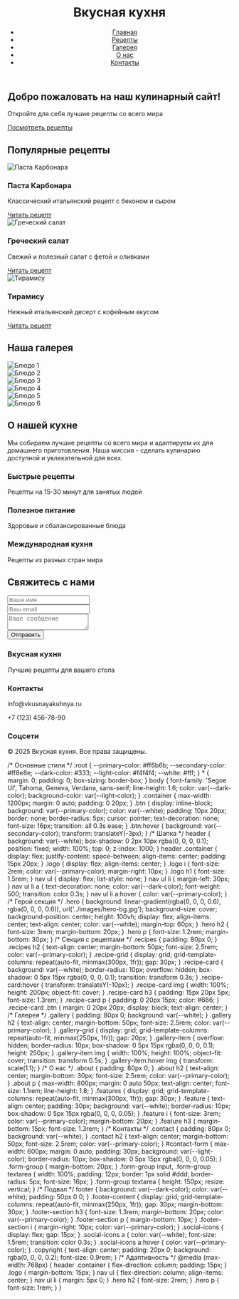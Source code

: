 <!DOCTYPE html>
<html lang="ru">
<head>
    <meta charset="UTF-8">
    <meta name="viewport" content="width=device-width, initial-scale=1.0">
    <title>Вкусная кухня - Кулинарные рецепты</title>
    <link rel="stylesheet" href="css/style.css">
    <link rel="stylesheet" href="https://cdnjs.cloudflare.com/ajax/libs/font-awesome/6.0.0-beta3/css/all.min.css">
</head>
<body>
    <header>
        <div class="container">
            <div class="logo">
                <i class="fas fa-utensils"></i>
                <h1>Вкусная кухня</h1>
            </div>
            <nav>
                <ul>
                    <li><a href="#home">Главная</a></li>
                    <li><a href="#recipes">Рецепты</a></li>
                    <li><a href="#gallery">Галерея</a></li>
                    <li><a href="#about">О нас</a></li>
                    <li><a href="#contact">Контакты</a></li>
                </ul>
            </nav>
        </div>
    </header>
    <section id="home" class="hero">
        <div class="container">
            <h2>Добро пожаловать на наш кулинарный сайт!</h2>
            <p>Откройте для себя лучшие рецепты со всего мира</p>
            <a href="#recipes" class="btn">Посмотреть рецепты</a>
        </div>
    </section>
    <section id="recipes" class="recipes">
        <div class="container">
            <h2>Популярные рецепты</h2>
            <div class="recipe-grid">
                <div class="recipe-card">
                    <img src="images/pasta.jpg" alt="Паста Карбонара">
                    <h3>Паста Карбонара</h3>
                    <p>Классический итальянский рецепт с беконом и сыром</p>
                    <a href="#" class="btn">Читать рецепт</a>
                </div>
                <div class="recipe-card">
                    <img src="images/salad.jpg" alt="Греческий салат">
                    <h3>Греческий салат</h3>
                    <p>Свежий и полезный салат с фетой и оливками</p>
                    <a href="#" class="btn">Читать рецепт</a>
                </div>
                <div class="recipe-card">
                    <img src="images/dessert.jpg" alt="Тирамису">
                    <h3>Тирамису</h3>
                    <p>Нежный итальянский десерт с кофейным вкусом</p>
                    <a href="#" class="btn">Читать рецепт</a>
                </div>
            </div>
        </div>
    </section>
    <section id="gallery" class="gallery">
        <div class="container">
            <h2>Наша галерея</h2>
            <div class="gallery-grid">
                <div class="gallery-item"><img src="images/gallery1.jpg" alt="Блюдо 1"></div>
                <div class="gallery-item"><img src="images/gallery2.jpg" alt="Блюдо 2"></div>
                <div class="gallery-item"><img src="images/gallery3.jpg" alt="Блюдо 3"></div>
                <div class="gallery-item"><img src="images/gallery4.jpg" alt="Блюдо 4"></div>
                <div class="gallery-item"><img src="images/gallery5.jpg" alt="Блюдо 5"></div>
                <div class="gallery-item"><img src="images/gallery6.jpg" alt="Блюдо 6"></div>
            </div>
        </div>
    </section>
    <section id="about" class="about">
        <div class="container">
            <h2>О нашей кухне</h2>
            <p>Мы собираем лучшие рецепты со всего мира и адаптируем их для домашнего приготовления. Наша миссия - сделать кулинарию доступной и увлекательной для всех.</p>
            <div class="features">
                <div class="feature">
                    <i class="fas fa-clock"></i>
                    <h3>Быстрые рецепты</h3>
                    <p>Рецепты на 15-30 минут для занятых людей</p>
                </div>
                <div class="feature">
                    <i class="fas fa-heart"></i>
                    <h3>Полезное питание</h3>
                    <p>Здоровые и сбалансированные блюда</p>
                </div>
                <div class="feature">
                    <i class="fas fa-globe"></i>
                    <h3>Международная кухня</h3>
                    <p>Рецепты из разных стран мира</p>
                </div>
            </div>
        </div>
    </section>
    <section id="contact" class="contact">
        <div class="container">
            <h2>Свяжитесь с нами</h2>
            <form id="contact-form">
                <div class="form-group">
                    <input type="text" placeholder="Ваше имя" required>
                </div>
                <div class="form-group">
                    <input type="email" placeholder="Ваш email" required>
                </div>
                <div class="form-group">
                    <textarea placeholder="Ваше сообщение" required></textarea>
                </div>
                <button type="submit" class="btn">Отправить</button>
            </form>
        </div>
    </section>
    <footer>
        <div class="container">
            <div class="footer-content">
                <div class="footer-section">
                    <h3>Вкусная кухня</h3>
                    <p>Лучшие рецепты для вашего стола</p>
                </div>
                <div class="footer-section">
                    <h3>Контакты</h3>
                    <p><i class="fas fa-envelope"></i> info@vkusnayakuhnya.ru</p>
                    <p><i class="fas fa-phone"></i> +7 (123) 456-78-90</p>
                </div>
                <div class="footer-section">
                    <h3>Соцсети</h3>
                    <div class="social-icons">
                        <a href="#"><i class="fab fa-vk"></i></a>
                        <a href="#"><i class="fab fa-instagram"></i></a>
                        <a href="#"><i class="fab fa-facebook"></i></a>
                        <a href="#"><i class="fab fa-youtube"></i></a>
                    </div>
                </div>
            </div>
        </div>
        <div class="copyright">
            <p>&copy; 2025 Вкусная кухня. Все права защищены.</p>
        </div>
    </footer>
    <script src="js/script.js"></script>
</body>
</html>
/* Основные стили */
:root {
    --primary-color: #ff6b6b;
    --secondary-color: #ff8e8e;
    --dark-color: #333;
    --light-color: #f4f4f4;
    --white: #fff;
}
* {
    margin: 0;
    padding: 0;
    box-sizing: border-box;
}
body {
    font-family: 'Segoe UI', Tahoma, Geneva, Verdana, sans-serif;
    line-height: 1.6;
    color: var(--dark-color);
    background-color: var(--light-color);
}
.container {
    max-width: 1200px;
    margin: 0 auto;
    padding: 0 20px;
}
.btn {
    display: inline-block;
    background: var(--primary-color);
    color: var(--white);
    padding: 10px 20px;
    border: none;
    border-radius: 5px;
    cursor: pointer;
    text-decoration: none;
    font-size: 16px;
    transition: all 0.3s ease;
}
.btn:hover {
    background: var(--secondary-color);
    transform: translateY(-3px);
}
/* Шапка */
header {
    background: var(--white);
    box-shadow: 0 2px 10px rgba(0, 0, 0, 0.1);
    position: fixed;
    width: 100%;
    top: 0;
    z-index: 1000;
}
header .container {
    display: flex;
    justify-content: space-between;
    align-items: center;
    padding: 15px 20px;
}
.logo {
    display: flex;
    align-items: center;
}
.logo i {
    font-size: 2rem;
    color: var(--primary-color);
    margin-right: 10px;
}
.logo h1 {
    font-size: 1.5rem;
}
nav ul {
    display: flex;
    list-style: none;
}
nav ul li {
    margin-left: 30px;
}
nav ul li a {
    text-decoration: none;
    color: var(--dark-color);
    font-weight: 500;
    transition: color 0.3s;
}
nav ul li a:hover {
    color: var(--primary-color);
}
/* Герой секция */
.hero {
    background: linear-gradient(rgba(0, 0, 0, 0.6), rgba(0, 0, 0, 0.6)), url('../images/hero-bg.jpg');
    background-size: cover;
    background-position: center;
    height: 100vh;
    display: flex;
    align-items: center;
    text-align: center;
    color: var(--white);
    margin-top: 60px;
}
.hero h2 {
    font-size: 3rem;
    margin-bottom: 20px;
}
.hero p {
    font-size: 1.2rem;
    margin-bottom: 30px;
}
/* Секция с рецептами */
.recipes {
    padding: 80px 0;
}
.recipes h2 {
    text-align: center;
    margin-bottom: 50px;
    font-size: 2.5rem;
    color: var(--primary-color);
}
.recipe-grid {
    display: grid;
    grid-template-columns: repeat(auto-fit, minmax(300px, 1fr));
    gap: 30px;
}
.recipe-card {
    background: var(--white);
    border-radius: 10px;
    overflow: hidden;
    box-shadow: 0 5px 15px rgba(0, 0, 0, 0.1);
    transition: transform 0.3s;
}
.recipe-card:hover {
    transform: translateY(-10px);
}
.recipe-card img {
    width: 100%;
    height: 200px;
    object-fit: cover;
}
.recipe-card h3 {
    padding: 15px 20px 5px;
    font-size: 1.3rem;
}
.recipe-card p {
    padding: 0 20px 15px;
    color: #666;
}
.recipe-card .btn {
    margin: 0 20px 20px;
    display: block;
    text-align: center;
}
/* Галерея */
.gallery {
    padding: 80px 0;
    background: var(--white);
}
.gallery h2 {
    text-align: center;
    margin-bottom: 50px;
    font-size: 2.5rem;
    color: var(--primary-color);
}
.gallery-grid {
    display: grid;
    grid-template-columns: repeat(auto-fit, minmax(250px, 1fr));
    gap: 20px;
}
.gallery-item {
    overflow: hidden;
    border-radius: 10px;
    box-shadow: 0 5px 15px rgba(0, 0, 0, 0.1);
    height: 250px;
}
.gallery-item img {
    width: 100%;
    height: 100%;
    object-fit: cover;
    transition: transform 0.5s;
}
.gallery-item:hover img {
    transform: scale(1.1);
}
/* О нас */
.about {
    padding: 80px 0;
}
.about h2 {
    text-align: center;
    margin-bottom: 30px;
    font-size: 2.5rem;
    color: var(--primary-color);
}
.about p {
    max-width: 800px;
    margin: 0 auto 50px;
    text-align: center;
    font-size: 1.1rem;
    line-height: 1.8;
}
.features {
    display: grid;
    grid-template-columns: repeat(auto-fit, minmax(300px, 1fr));
    gap: 30px;
}
.feature {
    text-align: center;
    padding: 30px;
    background: var(--white);
    border-radius: 10px;
    box-shadow: 0 5px 15px rgba(0, 0, 0, 0.05);
}
.feature i {
    font-size: 3rem;
    color: var(--primary-color);
    margin-bottom: 20px;
}
.feature h3 {
    margin-bottom: 15px;
    font-size: 1.3rem;
}
/* Контакты */
.contact {
    padding: 80px 0;
    background: var(--white);
}
.contact h2 {
    text-align: center;
    margin-bottom: 50px;
    font-size: 2.5rem;
    color: var(--primary-color);
}
#contact-form {
    max-width: 600px;
    margin: 0 auto;
    padding: 30px;
    background: var(--light-color);
    border-radius: 10px;
    box-shadow: 0 5px 15px rgba(0, 0, 0, 0.05);
}
.form-group {
    margin-bottom: 20px;
}
.form-group input,
.form-group textarea {
    width: 100%;
    padding: 12px;
    border: 1px solid #ddd;
    border-radius: 5px;
    font-size: 16px;
}
.form-group textarea {
    height: 150px;
    resize: vertical;
}
/* Подвал */
footer {
    background: var(--dark-color);
    color: var(--white);
    padding: 50px 0 0;
}
.footer-content {
    display: grid;
    grid-template-columns: repeat(auto-fit, minmax(250px, 1fr));
    gap: 30px;
    margin-bottom: 30px;
}
.footer-section h3 {
    font-size: 1.3rem;
    margin-bottom: 20px;
    color: var(--primary-color);
}
.footer-section p {
    margin-bottom: 10px;
}
.footer-section i {
    margin-right: 10px;
    color: var(--primary-color);
}
.social-icons {
    display: flex;
    gap: 15px;
}
.social-icons a {
    color: var(--white);
    font-size: 1.5rem;
    transition: color 0.3s;
}
.social-icons a:hover {
    color: var(--primary-color);
}
.copyright {
    text-align: center;
    padding: 20px 0;
    background: rgba(0, 0, 0, 0.2);
    font-size: 0.9rem;
}
/* Адаптивность */
@media (max-width: 768px) {
    header .container {
        flex-direction: column;
        padding: 15px;
    }
    .logo {
        margin-bottom: 15px;
    }
    nav ul {
        flex-direction: column;
        align-items: center;
    }
    nav ul li {
        margin: 5px 0;
    }
    .hero h2 {
        font-size: 2rem;
    }
    .hero p {
        font-size: 1rem;
    }
}
